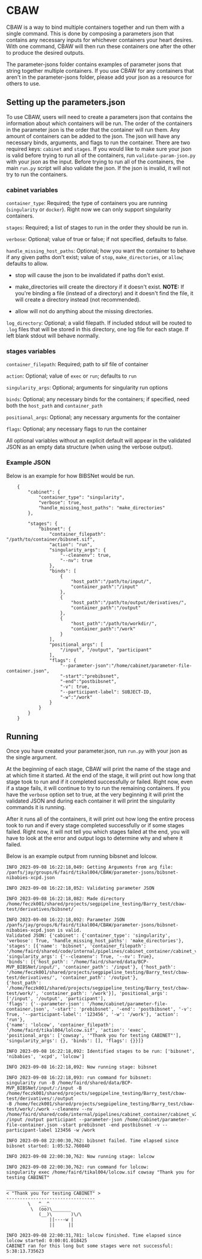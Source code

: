 # CBAW

CBAW is a way to bind multiple containers together and run them with a single command. This is done by composing a parameters json that contains any necessary inputs for whichever containers your heart desires. With one command, CBAW will then run these containers one after the other to produce the desired outputs. 

The parameter-jsons folder contains examples of parameter jsons that string together multiple containers. If you use CBAW for any containers that aren't in the parameter-jsons folder, please add your json as a resource for others to use.

## Setting up the parameters.json

To use CBAW, users will need to create a parameters json that contains the information about which containers will be run. The order of the containers in the parameter json is the order that the container will run them. Any amount of containers can be added to the json. The json will have any necessary binds, arguments, and flags to run the container. There are two required keys: `cabinet` and `stages`. If you would like to make sure your json is valid before trying to run all of the containers, run `validate-param-json.py` with your json as the input. Before trying to run all of the containers, the main `run.py` script will also validate the json. If the json is invalid, it will not try to run the containers.

### cabinet variables

`container_type`: Required; the type of containers you are running (`singularity` or `docker`). Right now we can only support singularity containers.

`stages`: Required; a list of stages to run in the order they should be run in.

`verbose`: Optional; value of true or false; if not specified, defaults to false.

`handle_missing_host_paths`: Optional; how you want the container to behave if any given paths don't exist; value of `stop`, `make_directories`, or `allow`; defaults to allow.

* stop will cause the json to be invalidated if paths don't exist.

* make_directories will create the directory if it doesn't exist. **NOTE:** If you're binding a file (instead of a directory) and it doesn't find the file, it will create a directory instead (not recommended).

* allow will not do anything about the missing directories.

`log_directory`: Optional; a valid filepath. If included stdout will be routed to `.log` files that will be stored in this directory, one log file for each stage. If left blank stdout will behave normally.

### stages variables 

`container_filepath`: Required; path to sif file of container

`action`: Optional; value of `exec` or `run`; defaults to `run`

`singularity_args`: Optional; arguments for singularity run options 

`binds`: Optional; any necessary binds for the containers; if specified, need both the `host_path` and `container_path`

`positional_args`: Optional; any necessary arguments for the container

`flags`: Optional; any necessary flags to run the container

All optional variables without an explicit default will appear in the validated JSON as an empty data structure (when using the verbose output).

### Example JSON

Below is an example for how BIBSNet would be run. 

        {
            "cabinet": {
                "container_type": "singularity",
                "verbose": true,
                "handle_missing_host_paths": "make_directories"
            },

            "stages": {
                "bibsnet": {
                    "container_filepath": "/path/to/container/bibsnet.sif",
                    "action": "run",
                    "singularity_args": {
                        "--cleanenv": true,
                        "--nv": true
                    },
                    "binds": [
                        {
                            "host_path":"/path/to/input/",
                            "container_path":"/input"
                        },
                        {
                            "host_path":"/path/to/output/derivatives/",
                            "container_path":"/output"
                        },
                        {
                            "host_path":"/path/to/workdir/",
                            "container_path":"/work"
                        }
                    ],
                    "positional_args": [
                        "/input", "/output", "participant"
                    ],
                    "flags": {
                        "--parameter-json":"/home/cabinet/parameter-file-container.json",
                        "-start":"prebibsnet",
                        "-end":"postbibsnet",
                        "-v": true,
                        "--participant-label": SUBJECT-ID,
                        "-w":"/work"
                    }
                }
            }
        }
 

## Running 

Once you have created your parameter.json, run `run.py` with your json as the single argument. 

At the beginning of each stage, CBAW will print the name of the stage and at which time it started. At the end of the stage, it will print out how long that stage took to run and if it completed successfully or failed. Right now, even if a stage fails, it will continue to try to run the remaining containers. If you have the `verbose` option set to true, at the very beginning it will print the validated JSON and during each container it will print the singularity commands it is running. 

After it runs all of the containers, it will print out how long the entire process took to run and if every stage completed successfully or if some stages failed. Right now, it will not tell you which stages failed at the end, you will have to look at the error and output logs to determine why and where it failed. 

Below is an example output from running bibsnet and lolcow. 

    INFO 2023-09-08 16:22:18,049: Getting Arguments from arg file: /panfs/jay/groups/6/faird/tikal004/CBAW/parameter-jsons/bibsnet-nibabies-xcpd.json

    INFO 2023-09-08 16:22:18,052: Validating parameter JSON

    INFO 2023-09-08 16:22:18,082: Made directory /home/feczk001/shared/projects/segpipeline_testing/Barry_test/cbaw-test/derivatives/bibsnet/

    INFO 2023-09-08 16:22:18,092: Parameter JSON /panfs/jay/groups/6/faird/tikal004/CBAW/parameter-jsons/bibsnet-nibabies-xcpd.json is valid.
    Validated JSON: {'cabinet': {'container_type': 'singularity', 'verbose': True, 'handle_missing_host_paths': 'make_directories'}, 
    'stages': [{'name': 'bibsnet', 'container_filepath': '/home/faird/shared/code/internal/pipelines/cabinet_container/cabinet_v2.4.3.sif', 'singularity_args': {'--cleanenv': True, '--nv': True}, 
    'binds': [{'host_path': '/home/faird/shared/data/BCP-MVP_BIBSNet/input/', 'container_path': '/input'}, {'host_path': '/home/feczk001/shared/projects/segpipeline_testing/Barry_test/cbaw-test/derivatives/', 'container_path': '/output'}, 
    {'host_path': '/home/feczk001/shared/projects/segpipeline_testing/Barry_test/cbaw-test/work/', 'container_path': '/work'}], 'positional_args': ['/input', '/output', 'participant'], 
    'flags': {'--parameter-json': '/home/cabinet/parameter-file-container.json', '-start': 'prebibsnet', '-end': 'postbibsnet', '-v': True, '--participant-label': '123456', '-w': '/work'}, 'action': 'run'}, 
    {'name': 'lolcow', 'container_filepath': '/home/faird/tikal004/lolcow.sif', 'action': 'exec', 'positional_args': ['cowsay', '"Thank you for testing CABINET"'], 'singularity_args': {}, 'binds': [], 'flags': {}}]}

    INFO 2023-09-08 16:22:18,092: Identified stages to be run: ['bibsnet', 'nibabies', 'xcpd', 'lolcow']

    INFO 2023-09-08 16:22:18,092: Now running stage: bibsnet

    INFO 2023-09-08 16:22:18,093: run command for bibsnet:
    singularity run -B /home/faird/shared/data/BCP-MVP_BIBSNet/input/:/input -B /home/feczk001/shared/projects/segpipeline_testing/Barry_test/cbaw-test/derivatives/:/output 
    -B /home/feczk001/shared/projects/segpipeline_testing/Barry_test/cbaw-test/work/:/work --cleanenv --nv 
    /home/faird/shared/code/internal/pipelines/cabinet_container/cabinet_v2.4.3.sif /input /output participant --parameter-json /home/cabinet/parameter-file-container.json -start prebibsnet -end postbibsnet -v --participant-label 123456 -w /work

    INFO 2023-09-08 22:00:30,762: bibsnet failed. Time elapsed since bibsnet started: 1:05:52.760840

    INFO 2023-09-08 22:00:30,762: Now running stage: lolcow

    INFO 2023-09-08 22:00:30,762: run command for lolcow:
    singularity exec /home/faird/tikal004/lolcow.sif cowsay "Thank you for testing CABINET"

    _________________________________
    < "Thank you for testing CABINET" >
    ---------------------------------
            \   ^__^
             \  (oo)\_______
                (__)\       )\/\
                    ||----w |
                    ||     ||

    INFO 2023-09-08 22:00:31,781: lolcow finished. Time elapsed since lolcow started: 0:00:01.018425
    CABINET ran for this long but some stages were not successful: 5:38:13.735623

